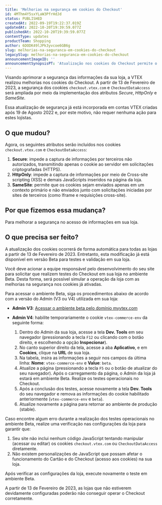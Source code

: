 ```yaml
---
title: 'Melhorias na segurança em cookies do Checkout'
id: 4MThm4Y5sxYLaW3PfrHdJd
status: PUBLISHED
createdAt: 2022-09-19T19:22:37.019Z
updatedAt: 2022-10-20T19:39:59.077Z
publishedAt: 2022-10-20T19:39:59.077Z
contentType: updates
productTeam: Shopping
author: 6DODK49lJPk3yvcoe6GB6g
slug: melhorias-na-seguranca-em-cookies-do-checkout
legacySlug: melhorias-na-seguranca-em-cookies-do-checkout
announcementImageID: ''
announcementSynopsisPT: 'Atualização nos cookies do Checkout permite o aumento de segurança em sua loja'
---
```


Visando aprimorar a segurança das informações da sua loja, a VTEX realizou melhorias nos cookies do Checkout. A partir de 13 de Fevereiro de 2023, a segurança dos cookies `checkout.vtex.com` e `CheckoutDataAccess` será ampliada por meio da implementação dos atributos _Secure_, _HttpOnly_ e _SameSite_.

Essa atualização de segurança já está incorporada em contas VTEX criadas após 19 de Agosto 2022 e, por este motivo, não requer nenhuma ação para estes lojistas.

## O que mudou?

Agora, os seguintes atributos serão incluídos nos cookies `checkout.vtex.com` e `CheckoutDataAccess`:

1. __Secure__: impede a captura de informações por terceiros não autorizados, transmitindo apenas o cookie ao servidor em solicitações criptografadas (HTTPS).
2. __HttpOnly__: impede a captura de informações por meio de Cross-site scripting (XSS) e demais JavaScripts inseridos na página da loja.
3. __SameSite__: permite que os cookies sejam enviados apenas em um contexto primário e não enviados junto com solicitações iniciadas por sites de terceiros (como Iframe e requisições cross-site).

## Por que fizemos essa mudança?

Para melhorar a segurança no acesso de informações em sua loja.

## O que precisa ser feito?

A atualização dos cookies ocorrerá de forma automática para todas as lojas a partir de 13 de Fevereiro de 2023. Entretanto, esta modificação já está disponível em versão Beta para testes e validação em sua loja.

Você deve acionar a equipe responsável pelo desenvolvimento do seu site para solicitar que realizem testes do Checkout em sua loja no ambiente Beta. Desta forma, será possível simular a operação da loja com as melhorias na segurança nos cookies já ativadas.

Para acessar o ambiente Beta, siga os procedimentos abaixo de acordo com a versão do Admin (V3 ou V4) utilizada em sua loja:

- **Admin V3**: [Acessar o ambiente beta pelo domínio myvtex.com](https://help.vtex.com/pt/tutorial/acessar-o-ambiente-beta-pelo-dominio-myvtex-com--3BHM289568gcSwk2O80Asu)

- **Admin V4**: habilite temporariamente o cookie `vtex-commerce-env` da seguinte forma:

     1. Dentro do Admin da sua loja, acesse a tela **Dev. Tools** em seu navegador (pressionando a tecla `F12` ou clicando com o botão direito, e escolhendo a opção **Inspecionar**).
     2. No canto superior direito da tela, acesse a aba **Aplicativo**, e em **Cookies**, clique na **URL** de sua loja.
     3. Na tabela, insira as informações a seguir nos campos da última linha: **Nome**: `vtex-commerce-env` e **Value**: `beta`.
     4. Atualize a página (pressionando a tecla `F5` ou o botão de atualizar do seu navegador).  Após o carregamento da página, o Admin da loja já estará em ambiente Beta. Realize os testes operacionais no Checkout.
     5. Após a conclusão dos testes, acesse novamente a tela **Dev. Tools** do seu navegador e remova as informações do cookie habilitado anteriormente (`vtex-commerce-env` e `beta`).
     6. Atualize novamente a página para retornar ao ambiente de produção (stable).

Caso encontre algum erro durante a realização dos testes operacionais no ambiente Beta, realize uma verificação nas configurações da loja para garantir que:

1. Seu site não inclui nenhum código JavaScript tentando manipular (acessar ou editar) os cookies `checkout.vtex.com` ou `CheckoutDataAccess` diretamente.
2. Não existem personalizações de JavaScript que possam afetar o funcionamento do Cartão e do Checkout (acesso aos cookies) na sua loja.

Após verificar as configurações da loja, execute novamente o teste em ambiente Beta.

<div class="alert alert-warning">
A partir de 13 de Fevereiro de 2023, as lojas que não estiverem devidamente configuradas poderão não conseguir operar o Checkout corretamente.
</div>


